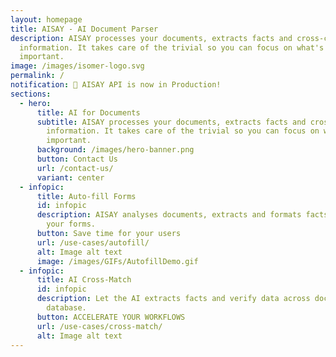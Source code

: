 ```yaml
---
layout: homepage
title: AISAY - AI Document Parser
description: AISAY processes your documents, extracts facts and cross-checks
  information. It takes care of the trivial so you can focus on what's
  important.
image: /images/isomer-logo.svg
permalink: /
notification: 🎉 AISAY API is now in Production!
sections:
  - hero:
      title: AI for Documents
      subtitle: AISAY processes your documents, extracts facts and cross-checks
        information. It takes care of the trivial so you can focus on what's
        important.
      background: /images/hero-banner.png
      button: Contact Us
      url: /contact-us/
      variant: center
  - infopic:
      title: Auto-fill Forms
      id: infopic
      description: AISAY analyses documents, extracts and formats facts to fill in
        your forms.
      button: Save time for your users
      url: /use-cases/autofill/
      alt: Image alt text
      image: /images/GIFs/AutofillDemo.gif
  - infopic:
      title: AI Cross-Match
      id: infopic
      description: Let the AI extracts facts and verify data across documents and your
        database.
      button: ACCELERATE YOUR WORKFLOWS
      url: /use-cases/cross-match/
      alt: Image alt text
---
```

